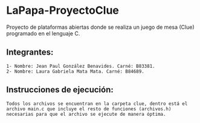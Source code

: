 # LaPapa-ProyectoClue
Proyecto de plataformas abiertas donde se realiza un juego de mesa (Clue) programado en el lenguaje C.

## Integrantes:
    1- Nombre: Jean Paul González Benavides. Carné: B83381.
    2- Nombre: Laura Gabriela Mata Mata. Carné: B84689.


## Instrucciones de ejecución:
    Todos los archivos se encuentran en la carpeta clue, dentro está el archivo main.c que incluye el resto de funciones (archivos.h) necesarias para que el archivo se ejecute de manera óptima.
